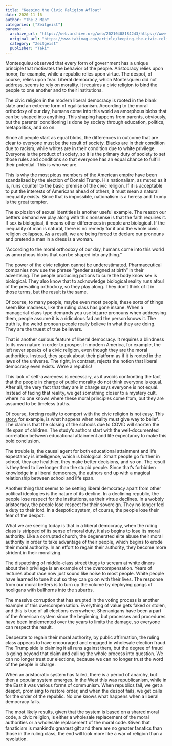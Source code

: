 ```yaml
---
title: "Keeping the Civic Religion Afloat"
date: 2020-11-16
author: "The Z Man"
categories: ["Zeitgeist"]
params:
  archive_url: "https://web.archive.org/web/20210408184243/https://www.takimag.com/article/keeping-the-civic-religion-afloat/"
  original_url: "https://www.takimag.com/article/keeping-the-civic-religion-afloat/"
  category: "Zeitgeist"
  publisher: "Taki"
---
```


Montesquieu observed that every form of government has a unique principle that motivates the behavior of the people. Aristocracy relies upon honor, for example, while a republic relies upon virtue. The despot, of course, relies upon fear. Liberal democracy, which Montesquieu did not address, seems to rely on morality. It requires a civic religion to bind the people to one another and to their institutions.

The civic religion in the modern liberal democracy is rooted in the blank slate and an extreme form of egalitarianism. According to the moral orthodoxy of our day, humans come into this world as amorphous blobs that can be shaped into anything. This shaping happens from parents, obviously, but the parents’ conditioning is done by society through education, politics, metapolitics, and so on.

Since all people start as equal blobs, the differences in outcome that are clear to everyone must be the result of society. Blacks are in their condition due to racism, while whites are in their condition due to white privilege. Everyone is the product of society, so it is the primary duty of society to set those rules and conditions so that everyone has an equal chance to fulfill their potential. This is who we are.

This is why the most pious members of the American empire have been scandalized by the election of Donald Trump. His nationalism, as muted as it is, runs counter to the basic premise of the civic religion. If it is acceptable to put the interests of Americans ahead of others, it must mean a natural inequality exists. Since that is impossible, nationalism is a heresy and Trump is the great tempter.

The explosion of sexual identities is another useful example. The reason our betters demand we play along with this nonsense is that the faith requires it. If sex is biological, it means other differences in people are biological. If the inequality of man is natural, there is no remedy for it and the whole civic religion collapses. As a result, we are being forced to declare our pronouns and pretend a man in a dress is a woman.

“According to the moral orthodoxy of our day, humans come into this world as amorphous blobs that can be shaped into anything.”

The power of the civic religion cannot be underestimated. Pharmaceutical companies now use the phrase “gender assigned at birth” in their advertising. The people producing potions to cure the body know sex is biological. They also know that to acknowledge biological reality runs afoul of the prevailing orthodoxy, so they play along. They don’t think of it in those terms, but the result is the same.

Of course, to many people, maybe even most people, these sorts of things seem like madness, like the ruling class has gone insane. When a managerial-class type demands you use bizarre pronouns when addressing them, people assume it is a ridiculous fad and the person knows it. The truth is, the weird pronoun people really believe in what they are doing. They are the truest of true believers.

That is another curious feature of liberal democracy. It requires a blindness to its own nature in order to prosper. In modern America, for example, the left never speaks of a civic religion, even though they are the moral authorities. Instead, they speak about their platform as if it is rooted in the laws of the universe. The right, in contrast, rejects the notion that liberal democracy even exists. We’re a republic!

This lack of self-awareness is necessary, as it avoids confronting the fact that the people in charge of public morality do not think everyone is equal. After all, the very fact that they are in charge says everyone is not equal. Instead of facing that reality, we get something closer to a mystery cult, where no one knows where these moral principles come from, but they are assumed to be timeless truths.

Of course, forcing reality to comport with the civic religion is not easy. This [story](https://web.archive.org/web/20210417134723/https://www.dailymail.co.uk/sciencetech/article-8942667/School-closures-cut-lifespan-average-child-THREE-MONTHS.html), for example, is what happens when reality must give way to belief. The claim is that the closing of the schools due to COVID will shorten the life span of children. The study’s authors start with the well-documented correlation between educational attainment and life expectancy to make this bold conclusion.

The trouble is, the causal agent for both educational attainment and life expectancy is intelligence, which is biological. Smart people go further in school, they are healthier, they make better decisions, and so on. The result is they tend to live longer than the stupid people. Since that’s forbidden knowledge in a liberal democracy, the authors end up with a magical relationship between school and life span.

Another thing that seems to be setting liberal democracy apart from other political ideologies is the nature of its decline. In a declining republic, the people lose respect for the institutions, as their virtue declines. In a wobbly aristocracy, the people lose respect for their sovereign. They no longer feel a duty to their lord. In a despotic system, of course, the people lose their fear of the despot.

What we are seeing today is that in a liberal democracy, when the ruling class is stripped of its sense of moral duty, it also begins to lose its moral authority. Like a corrupted church, the degenerated elite abuse their moral authority in order to take advantage of their people, which begins to erode their moral authority. In an effort to regain their authority, they become more strident in their moralizing.

The dispatching of middle-class street thugs to scream at white diners about their privilege is an example of the overcompensation. Years of lectures about race now just sound like noise to most people. White people have learned to tune it out so they can go on with their lives. The response from our moral betters is to turn up the volume by deploying gangs of hooligans with bullhorns into the suburbs.

The massive corruption that has erupted in the voting process is another example of this overcompensation. Everything of value gets faked or stolen, and this is true of all elections everywhere. Shenanigans have been a part of the American system since the beginning, but processes and procedures have been implemented over the years to limits the damage, so everyone can respect the result.

Desperate to regain their moral authority, by public affirmation, the ruling class appears to have encouraged and engaged in wholesale election fraud. The Trump side is claiming it all runs against them, but the degree of fraud is going beyond that claim and calling the whole process into question. We can no longer trust our elections, because we can no longer trust the word of the people in charge.

When an aristocratic system has failed, there is a period of anarchy, but then a popular system emerges. In the West this was republicanism, while in the East it was various forms of communism. When republics fail, we get a despot, promising to restore order, and when the despot fails, we get calls for the order of the republic. No one knows what happens when a liberal democracy fails.

The most likely results, given that the system is based on a shared moral code, a civic religion, is either a wholesale replacement of the moral authorities or a wholesale replacement of the moral code. Given that fanaticism is mankind’s greatest gift and there are no greater fanatics than those in the ruling class, the end will look more like a war of religion than a revolution.
